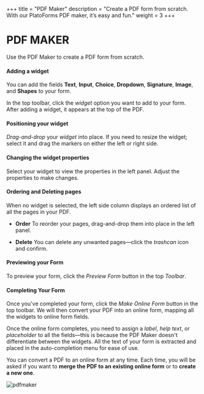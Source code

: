 +++
title = "PDF Maker"
description = "Create a PDF form from scratch. With our PlatoForms PDF maker, it’s easy and fun."
weight = 3
+++
# PDF MAKER

Use the PDF Maker to create a PDF form from scratch. 

#### Adding a widget

You can add the fields **Text**, **Input**, **Choice**, **Dropdown**, **Signature**, **Image**, and **Shapes** to your form. 

In the top toolbar, click the *widget* option you want to add to your form. After adding a widget, it appears at the top of the PDF. 

#### Positioning your widget

*Drag-and-drop* your *widget* into place. If you need to resize the widget; select it and drag the markers on either the left or right side. 

#### Changing the widget properties

Select your widget to view the properties in the left panel. Adjust the properties to make changes.

#### Ordering and Deleting pages

When no widget is selected, the left side column displays an ordered list of all the pages in your PDF.

* **Order**
  To reorder your pages, drag-and-drop them into place in the left panel. 


* **Delete**
  You can delete any unwanted pages—click the *trashcan* icon and confirm.

#### Previewing your Form

To preview your form, click the *Preview Form* button in the top *Toolbar*.

#### Completing Your Form

Once you've completed your form, click the *Make Online Form* button in the top toolbar. We will then convert your PDF into an online form, mapping all the widgets to online form fields.

Once the online form completes, you need to assign a *label*, *help text*, or *placeholder* to all the fields—this is because the PDF Maker doesn't differentiate between the widgets. All the text of your form is extracted and placed in the auto-completion menu for ease of use. 

You can convert a PDF to an online form at any time. Each time, you will be asked if you want to **merge the PDF to an existing online form** or to **create a new one**.



![pdfmaker](/images/pdfmaker.PNG)

